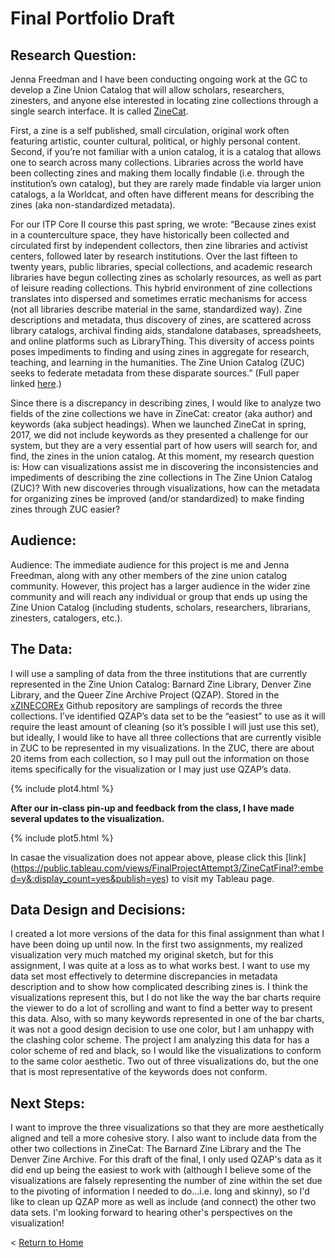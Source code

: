# Final Portfolio Draft

## Research Question: 
Jenna Freedman and I have been conducting ongoing work at the GC to develop a Zine Union Catalog that will allow scholars, researchers, zinesters, and anyone else interested in locating zine collections through a single search interface.  It is called [ZineCat](http://browse.zinecat.org/index.php). 

First, a zine is a self published, small circulation, original work often featuring artistic, counter cultural, political, or highly personal content.  Second, if you’re not familiar with a union catalog, it is a catalog that allows one to search across many collections.  Libraries across the world have been collecting zines and making them locally findable (i.e. through the institution’s own catalog), but they are rarely made findable via larger union catalogs, a la Worldcat, and often have different means for describing the zines (aka non-standardized metadata).  

For our ITP Core II course this past spring, we wrote: “Because zines exist in a counterculture space, they have historically been collected and circulated first by independent collectors, then zine libraries and activist centers, followed later by research institutions. Over the last fifteen to twenty years, public libraries, special collections, and academic research libraries have begun collecting zines as scholarly resources, as well as part of leisure reading collections. This hybrid environment of zine collections translates into dispersed and sometimes erratic mechanisms for access (not all libraries describe material in the same, standardized way). Zine descriptions and metadata, thus discovery of zines, are scattered across library catalogs, archival finding aids, standalone databases, spreadsheets, and online platforms such as LibraryThing. This diversity of access points poses impediments to finding and using zines in aggregate for research, teaching, and learning in the humanities. The Zine Union Catalog (ZUC) seeks to federate metadata from these disparate sources.” (Full paper linked [here](https://docs.google.com/document/d/12I5JAyfy5hmu7Jgb9JrS0OLekvLVgGk392hQZD4N1uw/edit?usp=sharing).)

Since there is a discrepancy in describing zines, I would like to analyze two fields of the zine collections we have in ZineCat: creator (aka author) and keywords (aka subject headings).  When we launched ZineCat in spring, 2017, we did not include keywords as they presented  a challenge for our system, but they are a very essential part of how users will search for, and find, the zines in the union catalog.  At this moment, my research question is: How can visualizations assist me in discovering the inconsistencies and impediments of describing the zine collections in The Zine Union Catalog (ZUC)?  With new discoveries through visualizations, how can the metadata for organizing zines be improved (and/or standardized) to make finding zines through ZUC easier?

## Audience: 
Audience: The immediate audience for this project is me and Jenna Freedman, along with any other members of the zine union catalog community.  However, this project has a larger audience in the wider zine community and will reach any individual or group that ends up using the Zine Union Catalog (including students, scholars, researchers, librarians, zinesters, catalogers, etc.).

## The Data: 
I will use a sampling of data from the three institutions that are currently represented in the Zine Union Catalog: Barnard Zine Library, Denver Zine Library, and the Queer Zine Archive Project (QZAP).  Stored in the [xZINECOREx](https://github.com/zinecat/xZINECOREx) Github repository are samplings of records the three collections.  I’ve identified QZAP’s data set to be the “easiest” to use as it will require the least amount of cleaning (so it’s possible I will just use this set), but ideally, I would like to have all three collections that are currently visible in ZUC to be represented in my visualizations.  In the ZUC, there are about 20 items from each collection, so I may pull out the information on those items specifically for the visualization or I may just use QZAP’s data.  

{% include plot4.html %}

**After our in-class pin-up and feedback from the class, I have made several updates to the visualization.**

{% include plot5.html %}

In casae the visualization does not appear above, please click this [link] (https://public.tableau.com/views/FinalProjectAttempt3/ZineCatFinal?:embed=y&:display_count=yes&publish=yes) to visit my Tableau page.  

## Data Design and Decisions: 
I created a lot more versions of the data for this final assignment than what I have been doing up until now.  In the first two assignments, my realized visualization very much matched my original sketch, but for this assignment, I was quite at a loss as to what works best.  I want to use my data set most effectively to determine discrepancies in metadata description and to show how complicated describing zines is.  I think the visualizations represent this, but I do not like the way the bar charts require the viewer to do a lot of scrolling and want to find a better way to present this data.  Also, with so many keywords represented in one of the bar charts, it was not a good design decision to use one color, but I am unhappy with the clashing color scheme.  The project I am analyzing this data for has a color scheme of red and black, so I would like the visualizations to conform to the same color aesthetic.  Two out of three visualizations do, but the one that is most representative of the keywords does not conform.  

## Next Steps: 
I want to improve the three visualizations so that they are more aesthetically aligned and tell a more cohesive story.  I also want to include data from the other two collections in ZineCat: The Barnard Zine Library and the The Denver Zine Archive.  For this draft of the final, I only used QZAP's data as it did end up being the easiest to work with (although I believe some of the visualizations are falsely representing the number of zine within the set due to the pivoting of information I needed to do...i.e. long and skinny), so I'd like to clean up QZAP more as well as include (and connect) the other two data sets.  I'm looking forward to hearing other's perspectives on the visualization!

< [Return to Home](./index.md)
